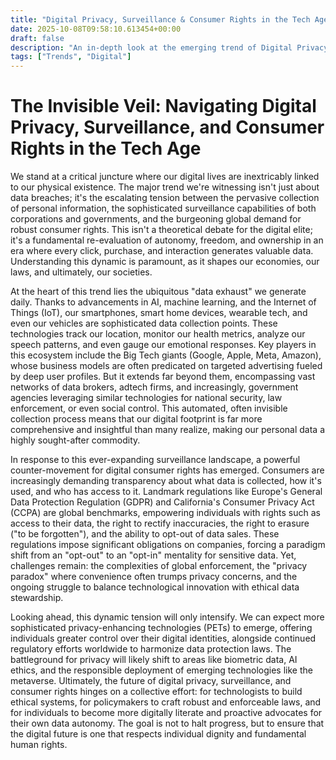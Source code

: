 ```yaml
---
title: "Digital Privacy, Surveillance & Consumer Rights in the Tech Age"
date: 2025-10-08T09:58:10.613454+00:00
draft: false
description: "An in-depth look at the emerging trend of Digital Privacy, Surveillance & Consumer Rights in the Tech Age and what it means for the future."
tags: ["Trends", "Digital"]
---
```


# The Invisible Veil: Navigating Digital Privacy, Surveillance, and Consumer Rights in the Tech Age

We stand at a critical juncture where our digital lives are inextricably linked to our physical existence. The major trend we're witnessing isn't just about data breaches; it's the escalating tension between the pervasive collection of personal information, the sophisticated surveillance capabilities of both corporations and governments, and the burgeoning global demand for robust consumer rights. This isn't a theoretical debate for the digital elite; it's a fundamental re-evaluation of autonomy, freedom, and ownership in an era where every click, purchase, and interaction generates valuable data. Understanding this dynamic is paramount, as it shapes our economies, our laws, and ultimately, our societies.

At the heart of this trend lies the ubiquitous "data exhaust" we generate daily. Thanks to advancements in AI, machine learning, and the Internet of Things (IoT), our smartphones, smart home devices, wearable tech, and even our vehicles are sophisticated data collection points. These technologies track our location, monitor our health metrics, analyze our speech patterns, and even gauge our emotional responses. Key players in this ecosystem include the Big Tech giants (Google, Apple, Meta, Amazon), whose business models are often predicated on targeted advertising fueled by deep user profiles. But it extends far beyond them, encompassing vast networks of data brokers, adtech firms, and increasingly, government agencies leveraging similar technologies for national security, law enforcement, or even social control. This automated, often invisible collection process means that our digital footprint is far more comprehensive and insightful than many realize, making our personal data a highly sought-after commodity.

In response to this ever-expanding surveillance landscape, a powerful counter-movement for digital consumer rights has emerged. Consumers are increasingly demanding transparency about what data is collected, how it's used, and who has access to it. Landmark regulations like Europe's General Data Protection Regulation (GDPR) and California's Consumer Privacy Act (CCPA) are global benchmarks, empowering individuals with rights such as access to their data, the right to rectify inaccuracies, the right to erasure ("to be forgotten"), and the ability to opt-out of data sales. These regulations impose significant obligations on companies, forcing a paradigm shift from an "opt-out" to an "opt-in" mentality for sensitive data. Yet, challenges remain: the complexities of global enforcement, the "privacy paradox" where convenience often trumps privacy concerns, and the ongoing struggle to balance technological innovation with ethical data stewardship.

Looking ahead, this dynamic tension will only intensify. We can expect more sophisticated privacy-enhancing technologies (PETs) to emerge, offering individuals greater control over their digital identities, alongside continued regulatory efforts worldwide to harmonize data protection laws. The battleground for privacy will likely shift to areas like biometric data, AI ethics, and the responsible deployment of emerging technologies like the metaverse. Ultimately, the future of digital privacy, surveillance, and consumer rights hinges on a collective effort: for technologists to build ethical systems, for policymakers to craft robust and enforceable laws, and for individuals to become more digitally literate and proactive advocates for their own data autonomy. The goal is not to halt progress, but to ensure that the digital future is one that respects individual dignity and fundamental human rights.